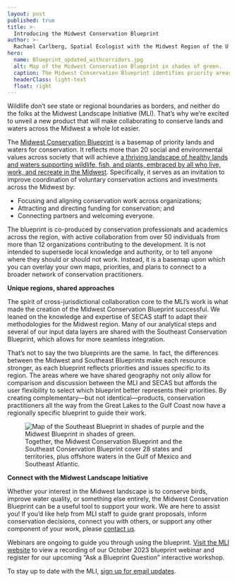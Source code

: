 ```yaml
---
layout: post
published: true
title: >-
  Introducing the Midwest Conservation Blueprint
author: >-
  Rachael Carlberg, Spatial Ecologist with the Midwest Region of the U.S. Fish and Wildlife Service
hero:
  name: Blueprint_updated_withcorridors.jpg
  alt: Map of the Midwest Conservation Blueprint in shades of green.
  caption: The Midwest Conservation Blueprint identifies priority areas for conservation and important areas for connectivity throughout the Midwest.
  headerClass: light-text
  float: right
---
```

Wildlife don’t see state or regional boundaries as borders, and neither do the folks at the Midwest Landscape Initiative (MLI). That’s why we’re excited to unveil a new product that will make collaborating to conserve lands and waters across the Midwest a whole lot easier.

The [Midwest Conservation Blueprint](https://mcap-fws.hub.arcgis.com/pages/midwest-conservation-blueprint) is a basemap of priority lands and waters for conservation. It reflects more than 20 social and environmental values across society that will achieve [a thriving landscape of healthy lands and waters supporting wildlife, fish, and plants, embraced by all who live, work, and recreate in the Midwest](https://www.mlimidwest.org/vision-and-goals/).<!--more--> Specifically, it serves as an invitation to improve coordination of voluntary conservation actions and investments across the Midwest by:

- Focusing and aligning conservation work across organizations;
- Attracting and directing funding for conservation; and
- Connecting partners and welcoming everyone.

The blueprint is co-produced by conservation professionals and academics across the region, with active collaboration from over 50 individuals from more than 12 organizations contributing to the development. It is not intended to supersede local knowledge and authority, or to tell anyone where they should or should not work. Instead, it is a basemap upon which you can overlay your own maps, priorities, and plans to connect to a broader network of conservation practitioners.

**Unique regions, shared approaches**  

The spirit of cross-jurisdictional collaboration core to the MLI’s work is what made the creation of the Midwest Conservation Blueprint successful. We leaned on the knowledge and expertise of SECAS staff to adapt their methodologies for the Midwest region. Many of our analytical steps and several of our input data layers are shared with the Southeast Conservation Blueprint, which allows for more seamless integration.

That’s not to say the two blueprints are the same. In fact, the differences between the Midwest and Southeast Blueprints make each resource stronger, as each blueprint reflects priorities and issues specific to its region. The areas where we have shared geography not only allow for comparison and discussion between the MLI and SECAS but affords the user flexibility to select which blueprint better represents their priorities. By creating complementary—but not identical—products, conservation practitioners all the way from the Great Lakes to the Gulf Coast now have a regionally specific blueprint to guide their work.

<figure>
  <img src="http://secassoutheast.org/images/Layoutforblog.jpg" alt="Map of the Southeast Blueprint in shades of purple and the Midwest Blueprint in shades of green."/>
  <figcaption>Together, the Midwest Conservation Blueprint and the Southeast Conservation Blueprint cover 28 states and territories, plus offshore waters in the Gulf of Mexico and Southeast Atlantic.</figcaption>
</figure>  
  
**Connect with the Midwest Landscape Initiative**  

Whether your interest in the Midwest landscape is to conserve birds, improve water quality, or something else entirely, the Midwest Conservation Blueprint can be a useful tool to support your work. We are here to assist you! If you’d like help from MLI staff to guide grant proposals, inform conservation decisions, connect you with others, or support any other component of your work, please [contact us](https://www.mlimidwest.org/about-us/contact-mli-staff/).

Webinars are ongoing to guide you through using the blueprint. [Visit the MLI website](https://www.mlimidwest.org/oct-2023-blueprint-webinar/) to view a recording of our October 2023 blueprint webinar and register for our upcoming “Ask a Blueprint Question” interactive workshop.

To stay up to date with the MLI, [sign up for email updates](https://www.mlimidwest.org/email-updates/).
